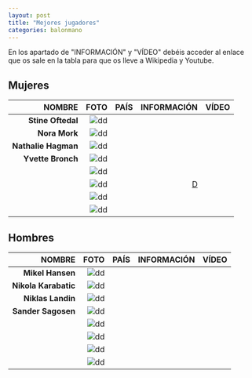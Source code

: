 ```yaml
---
layout: post
title: "Mejores jugadores"
categories: balonmano
---
```


En los apartado de "INFORMACIÓN" y "VÍDEO" debéis acceder al enlace que os sale en la tabla para que os lleve a Wikipedia y Youtube.

## Mujeres ##

|NOMBRE|FOTO|PAÍS|INFORMACIÓN|VÍDEO|
|-----:|-----:|-----:|-----:|-----:|
|**Stine Oftedal**|![dd]()|      |[]()|[]()|
|**Nora Mork**|![dd]()|      |[]()|[]()|
|**Nathalie Hagman**|![dd]()|      |[]()|[]()|
|**Yvette Bronch**|![dd]()|      |[]()|[]()|
|      |![dd]()|      |[]()|[]()|
|      |![dd]()|      |[D]()|[]()|
|      |![dd]()|      |[]()|[]()|
|      |![dd]()|      |[]()|[]()|


## Hombres ##

|NOMBRE|FOTO|PAÍS|INFORMACIÓN|VÍDEO|
|-----:|-----:|-----:|-----:|-----:|
|**Mikel Hansen**|![dd]()|      |[]()|[]()|
|**Nikola Karabatic**|![dd]()|      |[]()|[]()|
|**Niklas Landin**|![dd]()|      |[]()|[]()|
|**Sander Sagosen**|![dd]()|      |[]()|[]()|
|      |![dd]()|      |[]()|[]()|
|      |![dd]()|      |[]()|[]()| 
|      |![dd]()|      |[]()|[]()|
|      |![dd]()|      |[]()|[]()|


